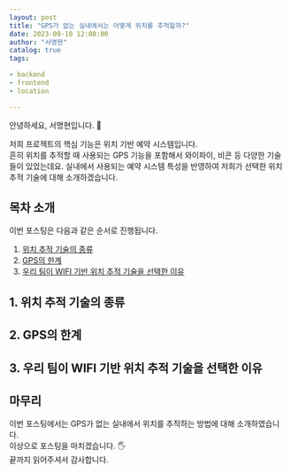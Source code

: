 ```yaml
---
layout: post
title: "GPS가 없는 실내에서는 어떻게 위치를 추적할까?"
date: 2023-09-10 12:00:00
author: "서명현"
catalog: true
tags:

- backend
- frontend
- location

---
```


안녕하세요, 서명현입니다. 🤚

저희 프로젝트의 핵심 기능은 위치 기반 예약 시스템입니다.<br>
흔히 위치를 추적할 때 사용되는 GPS 기능을 포함해서 와이파이, 비콘 등 다양한 기술들이 있었는데요.
실내에서 사용되는 예약 시스템 특성을 반영하여 저희가 선택한 위치 추적 기술에 대해 소개하겠습니다.

## 목차 소개

이번 포스팅은 다음과 같은 순서로 진행됩니다.

1. [위치 추적 기술의 종류](#1-위치-추적-기술의-종류)
2. [GPS의 한계](#2-gps의-한계)
3. [우리 팀이 WIFI 기반 위치 추적 기술을 선택한 이유](#3-우리-팀이-wifi-기반-위치-추적-기술을-선택한-이유)

## 1. 위치 추적 기술의 종류


## 2. GPS의 한계


## 3. 우리 팀이 WIFI 기반 위치 추적 기술을 선택한 이유


## 마무리

이번 포스팅에서는 GPS가 없는 실내에서 위치를 추적하는 방법에 대해 소개하였습니다.<br>
이상으로 포스팅을 마치겠습니다. 🖐️<br>
끝까지 읽어주셔서 감사합니다.
